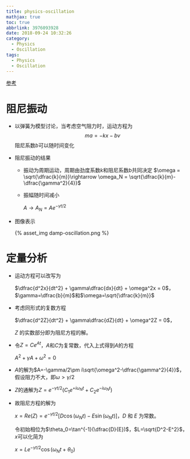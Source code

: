 ```yaml
---
title: physics-oscillation
mathjax: true
toc: true
abbrlink: 3976093928
date: 2018-09-24 10:32:26
category:
  - Physics
  - Oscillation
tags:
  - Physics
  - Oscillation
---
```


[参考](http://www2.hkedcity.net/sch_files/a/fms/fms-physics/public_html/resource/pdf/a8-damping.pdf)

#  阻尼振动

- 以弹簧为模型讨论，当考虑空气阻力时，运动方程为
  $$
    ma = -kx - bv
  $$
  阻尼系数$b$可以随时间变化

- 阻尼振动的结果
  - 振动为周期运动，周期由劲度系数$k$和阻尼系数$b$共同决定
    $\omega = \sqrt{\dfrac{k}{m}}\rightarrow \omega_N = \sqrt{\dfrac{k}{m}-\dfrac{\gamma^2}{4}}$

  - 振幅随时间减小

    $A \rightarrow A_N = Ae^{-\gamma t / 2}$

- 图像表示

  {% asset_img damp-oscillation.png  %}

# 定量分析

- 运动方程可以改写为

  $\dfrac{d^2x}{dt^2} + \gamma\dfrac{dx}{dt} + \omega^2x = 0$，
  $\gamma=\dfrac{b}{m}$和$\omega=\sqrt{\dfrac{k}{m}}$

- 考虑同形式的复数方程

  $\dfrac{d^2Z}{dt^2} + \gamma\dfrac{dZ}{dt} + \omega^2Z = 0$，

  $Z$ 的实数部分即为阻尼方程的解。

- 令$Z = Ce^{At}$，$A$和$C$为复常数，代入上式得到$A$的方程

  $A^2 + \gamma A + \omega^2 = 0$

- $A$的解为$A=-\gamma/2\pm i\sqrt{\omega^2-\dfrac{\gamma^2}{4}}$， 假设阻力不大，即$\omega\gt\gamma/2$

- $Z$的通解为$Z=e^{-\gamma t/2}(C_1e^{+i\omega_N t} + C_2e^{-i\omega_N t})$
- 故阻尼方程的解为

  $x = Re(Z) = e^{-\gamma t/2}[D\cos(\omega_N t) - E\sin(\omega_N t)]$，$D$ 和 $E$ 为常数。

  令初始相位为$\theta_0=\tan^{-1}(\dfrac{D}{E})$，$L=\sqrt{D^2-E^2}$，$x$可以化简为

  $x = Le^{-\gamma t/2}\cos(\omega_N t + \theta_0)$
